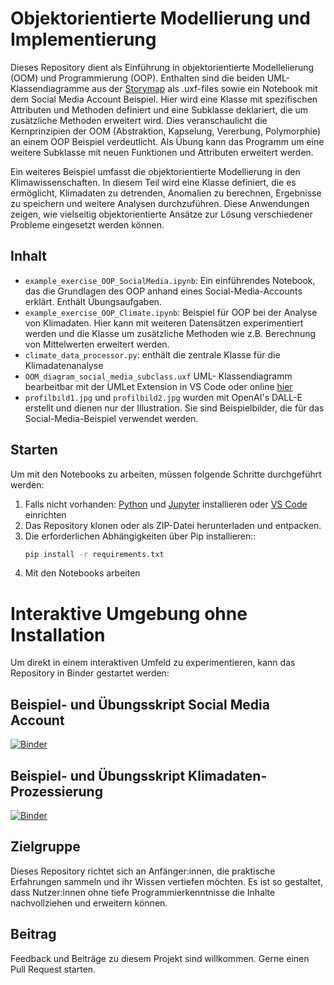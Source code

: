 # Objektorientierte Modellierung und Implementierung

Dieses Repository dient als Einführung in objektorientierte Modellelierung (OOM) und Programmierung (OOP). Enthalten sind die beiden UML-Klassendiagramme aus der [Storymap](https://storymaps.arcgis.com/stories/dd9d06f89a63400c96927de117a5b28a) als .uxf-files sowie ein Notebook mit dem Social Media Account Beispiel. 
Hier wird eine Klasse mit spezifischen Attributen und Methoden definiert und eine Subklasse deklariert, die um zusätzliche Methoden erweitert wird. Dies veranschaulicht die Kernprinzipien der OOM (Abstraktion, Kapselung, Vererbung, Polymorphie) an einem OOP Beispiel verdeutlicht. Als Übung kann das Programm um eine weitere Subklasse mit neuen Funktionen und Attributen erweitert werden.

Ein weiteres Beispiel umfasst die objektorientierte Modellierung in den Klimawissenschaften. In diesem Teil wird eine Klasse definiert, die es ermöglicht, Klimadaten zu detrenden, Anomalien zu berechnen, Ergebnisse zu speichern und weitere Analysen durchzuführen. Diese Anwendungen zeigen, wie vielseitig objektorientierte Ansätze zur Lösung verschiedener Probleme eingesetzt werden können.

## Inhalt

- `example_exercise_OOP_SocialMedia.ipynb`: Ein einführendes Notebook, das die Grundlagen des OOP anhand eines Social-Media-Accounts erklärt. Enthält Übungsaufgaben.
- `example_exercise_OOP_Climate.ipynb`: Beispiel für OOP bei der Analyse von Klimadaten. Hier kann mit weiteren Datensätzen experimentiert werden und die Klasse um zusätzliche Methoden wie z.B. Berechnung von Mittelwerten erweitert werden.  
- `climate_data_processor.py`: enthält die zentrale Klasse für die Klimadatenanalyse  
- `OOM_diagram_social_media_subclass.uxf` UML- Klassendiagramm bearbeitbar mit der UMLet Extension in VS Code oder online [hier](https://www.umletino.com/umletino.html)  
- `profilbild1.jpg` und `profilbild2.jpg` wurden mit OpenAI's DALL-E erstellt und dienen nur der Illustration. Sie sind Beispielbilder, die für das Social-Media-Beispiel verwendet werden.  


## Starten

Um mit den Notebooks zu arbeiten, müssen folgende Schritte durchgeführt werden:


1. Falls nicht vorhanden: [Python](https://www.python.org/downloads/) und [Jupyter](https://jupyter.org/install) installieren oder [VS Code](https://github.com/STEMJulesCoast/CO2_Emissions/blob/5b73a4c37699245143b63fa18969e78a799a6a94/README.md)  einrichten
2. Das Repository klonen oder als ZIP-Datei herunterladen und entpacken.
3. Die erforderlichen Abhängigkeiten über Pip installieren::
   ```bash
   pip install -r requirements.txt
   ```
4. Mit den Notebooks arbeiten

# Interaktive Umgebung ohne Installation

Um direkt in einem interaktiven Umfeld zu experimentieren, kann das Repository in Binder gestartet werden:

## Beispiel- und Übungsskript Social Media Account  

[![Binder](https://mybinder.org/badge_logo.svg)](https://mybinder.org/v2/gh/STEMJulesCoast/HandsOn_OOM/main?labpath=example_exercise_OOP_SocialMedia.ipynb)

## Beispiel- und Übungsskript Klimadaten-Prozessierung 

[![Binder](https://mybinder.org/badge_logo.svg)](https://mybinder.org/v2/gh/STEMJulesCoast/HandsOn_OOM/main?labpath=example_exercise_OOP_Climate.ipynb)

## Zielgruppe

Dieses Repository richtet sich an Anfänger:innen, die praktische Erfahrungen sammeln und ihr Wissen vertiefen möchten. Es ist so gestaltet, dass Nutzer:innen ohne tiefe Programmierkenntnisse die Inhalte nachvollziehen und erweitern können.

## Beitrag

Feedback und Beiträge zu diesem Projekt sind willkommen. Gerne einen Pull Request starten.
